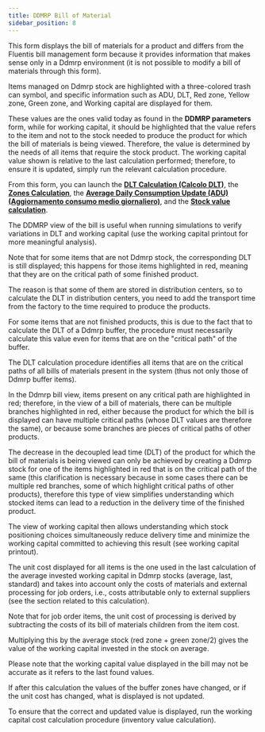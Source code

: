 ```yaml
---
title: DDMRP Bill of Material
sidebar_position: 8
---
```


This form displays the bill of materials for a product and differs from the Fluentis bill management form because it provides information that makes sense only in a Ddmrp environment (it is not possible to modify a bill of materials through this form).

Items managed on Ddmrp stock are highlighted with a three-colored trash can symbol, and specific information such as ADU, DLT, Red zone, Yellow zone, Green zone, and Working capital are displayed for them.

These values are the ones valid today as found in the **DDMRP parameters** form, while for working capital, it should be highlighted that the value refers to the item and not to the stock needed to produce the product for which the bill of materials is being viewed. Therefore, the value is determined by the needs of all items that require the stock product. The working capital value shown is relative to the last calculation performed; therefore, to ensure it is updated, simply run the relevant calculation procedure.

From this form, you can launch the [**DLT Calculation (Calcolo DLT)**](/docs/ddmrp/procedures/DLT-calculation), the [**Zones Calculation**](/docs/ddmrp/procedures/zones-calculation), the [**Average Daily Consumption Update (ADU) (Aggiornamento consumo medio giornaliero)**](/docs/ddmrp/procedures/ADU-update), and the [**Stock value calculation**](/docs/ddmrp/procedures/inventory-value). 

The DDMRP view of the bill is useful when running simulations to verify variations in DLT and working capital (use the working capital printout for more meaningful analysis).

Note that for some items that are not Ddmrp stock, the corresponding DLT is still displayed; this happens for those items highlighted in red, meaning that they are on the critical path of some finished product.

The reason is that some of them are stored in distribution centers, so to calculate the DLT in distribution centers, you need to add the transport time from the factory to the time required to produce the products.

For some items that are not finished products, this is due to the fact that to calculate the DLT of a Ddmrp buffer, the procedure must necessarily calculate this value even for items that are on the "critical path" of the buffer.

The DLT calculation procedure identifies all items that are on the critical paths of all bills of materials present in the system (thus not only those of Ddmrp buffer items).

In the Ddmrp bill view, items present on any critical path are highlighted in red; therefore, in the view of a bill of materials, there can be multiple branches highlighted in red, either because the product for which the bill is displayed can have multiple critical paths (whose DLT values are therefore the same), or because some branches are pieces of critical paths of other products.

The decrease in the decoupled lead time (DLT) of the product for which the bill of materials is being viewed can only be achieved by creating a Ddmrp stock for one of the items highlighted in red that is on the critical path of the same (this clarification is necessary because in some cases there can be multiple red branches, some of which highlight critical paths of other products), therefore this type of view simplifies understanding which stocked items can lead to a reduction in the delivery time of the finished product.

The view of working capital then allows understanding which stock positioning choices simultaneously reduce delivery time and minimize the working capital committed to achieving this result (see working capital printout).

The unit cost displayed for all items is the one used in the last calculation of the average invested working capital in Ddmrp stocks (average, last, standard) and takes into account only the costs of materials and external processing for job orders, i.e., costs attributable only to external suppliers (see the section related to this calculation).

Note that for job order items, the unit cost of processing is derived by subtracting the costs of its bill of materials children from the item cost.

Multiplying this by the average stock (red zone + green zone/2) gives the value of the working capital invested in the stock on average.

Please note that the working capital value displayed in the bill may not be accurate as it refers to the last found values. 

If after this calculation the values of the buffer zones have changed, or if the unit cost has changed, what is displayed is not updated.

To ensure that the correct and updated value is displayed, run the working capital cost calculation procedure (inventory value calculation).